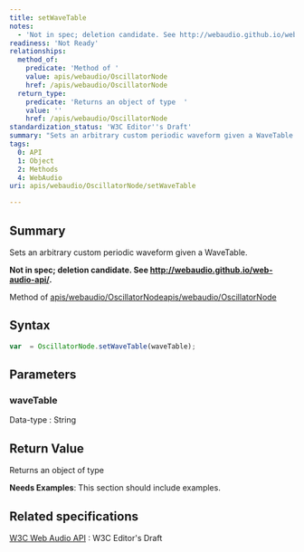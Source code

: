 ```yaml
---
title: setWaveTable
notes:
  - 'Not in spec; deletion candidate. See http://webaudio.github.io/web-audio-api/.'
readiness: 'Not Ready'
relationships:
  method_of:
    predicate: 'Method of '
    value: apis/webaudio/OscillatorNode
    href: /apis/webaudio/OscillatorNode
  return_type:
    predicate: 'Returns an object of type  '
    value: ''
    href: /apis/webaudio/OscillatorNode
standardization_status: 'W3C Editor''s Draft'
summary: "Sets an arbitrary custom periodic waveform given a WaveTable.\n"
tags:
  0: API
  1: Object
  2: Methods
  4: WebAudio
uri: apis/webaudio/OscillatorNode/setWaveTable

---
```

## Summary

Sets an arbitrary custom periodic waveform given a WaveTable.

**Not in spec; deletion candidate. See <http://webaudio.github.io/web-audio-api/>.**

Method of [apis/webaudio/OscillatorNode](/apis/webaudio/OscillatorNode)[apis/webaudio/OscillatorNode](/apis/webaudio/OscillatorNode)

## Syntax

``` js
var  = OscillatorNode.setWaveTable(waveTable);
```

## Parameters

### waveTable

 Data-type
:   String

## Return Value

Returns an object of type

**Needs Examples**: This section should include examples.

## Related specifications

[W3C Web Audio API](http://webaudio.github.io/web-audio-api/)
:   W3C Editor's Draft

